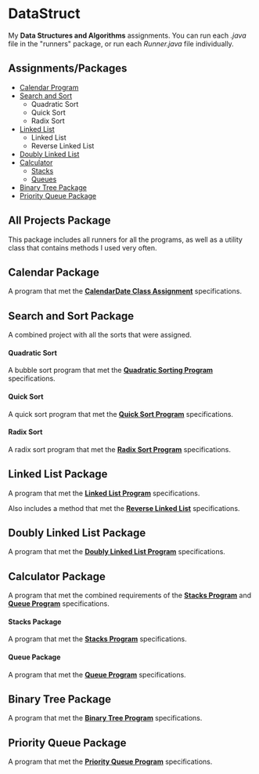 # DataStruct

My **Data Structures and Algorithms** assignments. You can run each *.java* file in the "runners" package, or run each *Runner.java* file individually.

## Assignments/Packages
* [Calendar Program](https://github.com/A1Liu/DataStruct/blob/master/README.md#calendar-package)
* [Search and Sort](https://github.com/A1Liu/DataStruct/blob/master/README.md#search-and-sort-package)
  * Quadratic Sort
  * Quick Sort
  * Radix Sort
* [Linked List](https://github.com/A1Liu/DataStruct/blob/master/README.md#linked-list-package)
  * Linked List
  * Reverse Linked List
* [Doubly Linked List](https://github.com/A1Liu/DataStruct/blob/master/README.md#doubly-linked-list-package)
* [Calculator](https://github.com/A1Liu/DataStruct/blob/master/README.md#stacks-package)
  * [Stacks](https://github.com/A1Liu/DataStruct/blob/master/README.md#calculator-package)
  * [Queues](https://github.com/A1Liu/DataStruct/blob/master/README.md#queue-package)
* [Binary Tree Package](https://github.com/A1Liu/DataStruct/blob/master/README.md#binary-tree-package)
* [Priority Queue Package](https://github.com/A1Liu/DataStruct/blob/master/README.md#priority-queue-package)

## All Projects Package
This package includes all runners for all the programs, as well as a utility class that contains methods I used very often.  

## Calendar Package

A program that met the **[CalendarDate Class Assignment](https://github.com/A1Liu/DataStruct/blob/master/Assignment%20List/CalendarDate%20Class.md)** specifications.  

## Search and Sort Package

A combined project with all the sorts that were assigned.  

#### Quadratic Sort
A bubble sort program that met the **[Quadratic Sorting Program](https://github.com/A1Liu/DataStruct/blob/master/Assignment%20List/Quadratic%20Sort.md)** specifications.  

#### Quick Sort
A quick sort program that met the **[Quick Sort Program](https://github.com/a2liu/datastruct/blob/master/Assignment%20List/QuickSort.md)** specifications.  

#### Radix Sort
A radix sort program that met the **[Radix Sort Program](https://github.com/A1Liu/DataStruct/blob/master/Assignment%20List/Radix%20Sort%20Assignment.md)** specifications.  

## Linked List Package
A program that met the **[Linked List Program](https://github.com/A1Liu/DataStruct/blob/master/Assignment%20List/Linked%20List.md)** specifications.  

Also includes a method that met the **[Reverse Linked List](https://github.com/A1Liu/DataStruct/blob/master/Assignment%20List/Reverse%20Linked%20List.md)** specifications.  

## Doubly Linked List Package
A program that met the **[Doubly Linked List Program](https://github.com/A1Liu/DataStruct/blob/master/Assignment%20List/Doubly-Linked%20List.md)** specifications.  

## Calculator Package
A program that met the combined requirements of the **[Stacks Program](https://github.com/A1Liu/DataStruct/blob/master/Assignment%20List/Stacks.md)** and [**Queue Program**](https://github.com/A1Liu/DataStruct/blob/master/Assignment%20List/Queues.md) specifications. 

#### Stacks Package
A program that met the **[Stacks Program](https://github.com/A1Liu/DataStruct/blob/master/Assignment%20List/Stacks.md)** specifications.  

#### Queue Package
A program that met the **[Queue Program](https://github.com/A1Liu/DataStruct/blob/master/Assignment%20List/Queues.md)** specifications.  

## Binary Tree Package
A program that met the **[Binary Tree Program](https://github.com/A1Liu/DataStruct/blob/master/Assignment%20List/Binary%20Tree.md)** specifications.  

## Priority Queue Package
A program that met the **[Priority Queue Program](https://github.com/A1Liu/DataStruct/blob/master/Assignment%20List/Priority%20Queue.md)** specifications.
